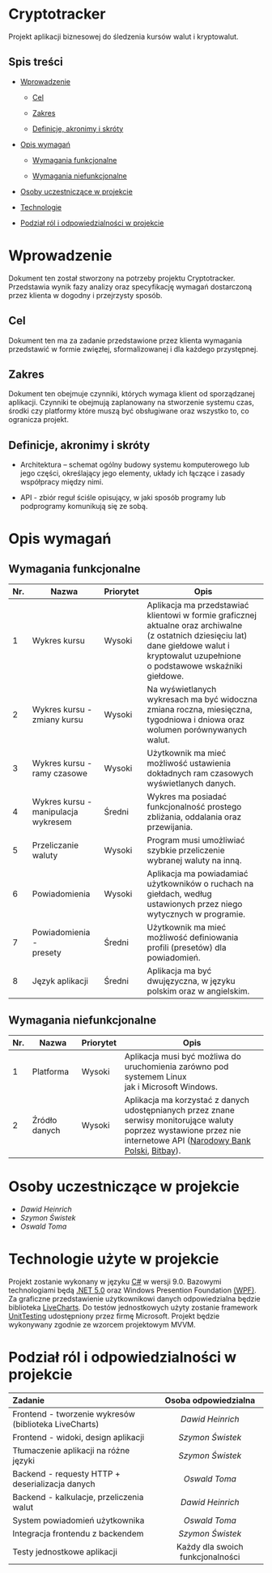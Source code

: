 # Cryptotracker

Projekt aplikacji biznesowej do śledzenia kursów walut i kryptowalut.

## Spis treści

* [Wprowadzenie](#wprowadzenie "Wprowadzenie")

    * [Cel](#cel "Cel")

    * [Zakres](#zakres "Zakres")

    * [Definicje, akronimy i skróty](#definicje,-akronimy-i-skróty "Definicje, akronimy i skróty")

* [Opis wymagań](#opis-wymagań "Opis wymagań")

    * [Wymagania funkcjonalne](#wymagania-funkcjonalne "Wymagania funkcjonalne")

    * [Wymagania niefunkcjonalne](#wymagania-niefunkcjonalne "Wymagania funkcjonalne")

* [Osoby uczestniczące w projekcie](#osoby-uczestniczące-w-projekcie "Osoby uczestniczące w projekcie")

* [Technologie](#technologie-użyte-w-projekcie "Technologie")

* [Podział ról i odpowiedzialności w projekcie](#podział-ról-i-odpowiedzialności-w-projekcie "Podział ról i odpowiedzialności w projekcie")

# Wprowadzenie

Dokument ten został stworzony na potrzeby projektu Cryptotracker. Przedstawia wynik fazy analizy oraz specyfikację wymagań dostarczoną przez klienta w dogodny i przejrzysty sposób.

## Cel

Dokument ten ma za zadanie przedstawione przez klienta wymagania przedstawić w formie zwięzłej, sformalizowanej i dla każdego przystępnej.

## Zakres

Dokument ten obejmuje czynniki, których wymaga klient od sporządzanej aplikacji. Czynniki te obejmują zaplanowany na stworzenie systemu czas, środki czy platformy które muszą być obsługiwane oraz wszystko to, co ogranicza projekt.

## Definicje, akronimy i skróty

* Architektura – schemat ogólny budowy systemu komputerowego lub jego części, określający jego elementy, układy ich łączące i zasady współpracy między nimi.

* API - zbiór reguł ściśle opisujący, w jaki sposób programy lub podprogramy komunikują się ze sobą.

# Opis wymagań

## Wymagania funkcjonalne

| Nr. | Nazwa                                  | Priorytet | Opis |
|-----|----------------------------------------|-----------|------|
| 1   | Wykres kursu                           | Wysoki    | Aplikacja ma przedstawiać klientowi w formie graficznej aktualne oraz archiwalne<br>(z ostatnich dziesięciu lat) dane giełdowe walut i kryptowalut uzupełnione<br>o podstawowe wskaźniki giełdowe. |
| 2   | Wykres kursu -<br>zmiany kursu         | Wysoki    | Na wyświetlanych wykresach ma być widoczna zmiana roczna, miesięczna,<br>tygodniowa i dniowa oraz wolumen porównywanych walut. |
| 3   | Wykres kursu -<br>ramy czasowe         | Wysoki    | Użytkownik ma mieć możliwość ustawienia dokładnych ram czasowych<br>wyświetlanych danych. |
| 4   | Wykres kursu -<br>manipulacja wykresem | Średni    | Wykres ma posiadać funkcjonalność prostego zbliżania, oddalania oraz<br> przewijania.|
| 5   | Przeliczanie waluty                    | Wysoki    | Program musi umożliwiać szybkie przeliczenie wybranej waluty na inną. |
| 6   | Powiadomienia                          | Wysoki    | Aplikacja ma powiadamiać użytkowników o ruchach na giełdach, według<br>ustawionych przez niego wytycznych w programie. |
| 7   | Powiadomienia -<br>presety             | Średni    | Użytkownik ma mieć możliwość definiowania profili (presetów) dla powiadomień. |
| 8   | Język aplikacji                        | Średni    | Aplikacja ma być dwujęzyczna, w języku polskim oraz w angielskim. |

## Wymagania niefunkcjonalne

| Nr. | Nazwa          | Priorytet | Opis |
|-----|----------------|-----------|------|
| 1   | Platforma      | Wysoki    | Aplikacja musi być możliwa do uruchomienia zarówno pod systemem Linux<br>jak i Microsoft Windows. |
| 2   | Źródło danych  | Wysoki    | Aplikacja ma korzystać z danych udostępnianych przez znane serwisy monitorujące waluty<br>poprzez wystawione przez nie internetowe API ([Narodowy Bank Polski](https://www.nbp.pl/), [Bitbay](https://bitbay.net/pl)). |

# Osoby uczestniczące w projekcie

* *Dawid Heinrich*
* *Szymon Świstek*
* *Oswald Toma*

# Technologie użyte w projekcie

Projekt zostanie wykonany w języku [C#](https://docs.microsoft.com/pl-pl/dotnet/csharp/whats-new/csharp-9) w wersji 9.0. 
Bazowymi technologiami będą [.NET 5.0](https://docs.microsoft.com/pl-pl/dotnet/core/dotnet-five) oraz Windows Presention Foundation [(WPF)](https://docs.microsoft.com/en-us/dotnet/desktop/wpf/?view=netdesktop-5.0). Za graficzne przedstawienie użytkownikowi danych odpowiedzialna będzie biblioteka [LiveCharts](https://lvcharts.net/). Do testów jednostkowych użyty zostanie framework 
[UnitTesting](https://en.wikipedia.org/wiki/Visual_Studio_Unit_Testing_Framework) udostępniony przez firmę Microsoft. Projekt będzie wykonywany zgodnie ze wzorcem projektowym MVVM.

# Podział ról i odpowiedzialności w projekcie

| Zadanie | Osoba odpowiedzialna |
| :- | :-: |
| Frontend - tworzenie wykresów (biblioteka LiveCharts) | *Dawid Heinrich* |
| Frontend - widoki, design aplikacji | *Szymon Świstek* |
| Tłumaczenie aplikacji na różne języki | *Szymon Świstek* |
| Backend - requesty HTTP + deserializacja danych | *Oswald Toma* |
| Backend - kalkulacje, przeliczenia walut | *Dawid Heinrich* |
| System powiadomień użytkownika | *Oswald Toma* |
| Integracja frontendu z backendem | *Szymon Świstek* |
| Testy jednostkowe aplikacji | Każdy dla swoich funkcjonalności |